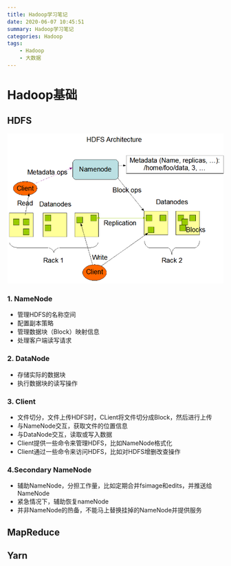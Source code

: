 ```yaml
---
title: Hadoop学习笔记
date: 2020-06-07 10:45:51
summary: Hadoop学习笔记
categories: Hadoop
tags: 
	- Hadoop
	- 大数据
---
```


# Hadoop基础

## HDFS

![HDFS Architecture](./Hadoop学习笔记/hdfsarchitecture.png)

### 1. NameNode

- 管理HDFS的名称空间
- 配置副本策略
- 管理数据块（Block）映射信息
- 处理客户端读写请求

### 2. DataNode

- 存储实际的数据块
- 执行数据块的读写操作

### 3. Client

- 文件切分，文件上传HDFS时，CLient将文件切分成Block，然后进行上传
- 与NameNode交互，获取文件的位置信息
- 与DataNode交互，读取或写入数据
- Client提供一些命令来管理HDFS，比如NameNode格式化
- Client通过一些命令来访问HDFS，比如对HDFS增删改查操作

### 4.Secondary NameNode

- 辅助NameNode，分担工作量，比如定期合并fsimage和edits，并推送给NameNode
- 紧急情况下，辅助恢复nameNode
- 并非NameNode的热备，不能马上替换挂掉的NameNode并提供服务

## MapReduce

## Yarn